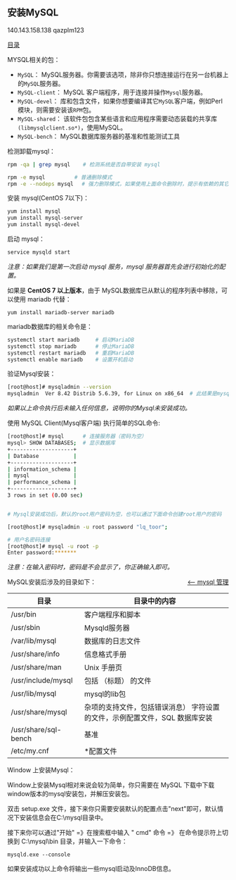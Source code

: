 ## 安装MySQL

140.143.158.138
qazplm123

<a href="README.md">目录</a>

MYSQL相关的包：

* `MySQL`： MySQL服务器。你需要该选项，除非你只想连接运行在另一台机器上的`MySQL`服务器。
* `MySQL-client`： MySQL 客户端程序，用于连接并操作`Mysql`服务器。
* `MySQL-devel`： 库和包含文件，如果你想要编译其它`MySQL`客户端，例如Perl模块，则需要安装该`RPM`包。
* `MySQL-shared`： 该软件包包含某些语言和应用程序需要动态装载的共享库`(libmysqlclient.so*)`，使用MySQL。
* `MySQL-bench`： MySQL数据库服务器的基准和性能测试工具

检测卸载mysql：

```bash
rpm -qa | grep mysql 	# 检测系统是否自带安装 mysql

rpm -e mysql　　		# 普通删除模式
rpm -e --nodeps mysql　 # 强力删除模式，如果使用上面命令删除时，提示有依赖的其它文件，则用该命令可以对其进行强力删除
```

安装 mysql(CentOS 7以下)：

```bash
yum install mysql
yum install mysql-server
yum install mysql-devel
```

启动 mysql：
```bash
service mysqld start
```
_注意：如果我们是第一次启动 mysql 服务，mysql 服务器首先会进行初始化的配置。_


如果是 __CentOS 7 以上版本__，由于 MySQL数据库已从默认的程序列表中移除，可以使用 mariadb 代替：

    yum install mariadb-server mariadb

mariadb数据库的相关命令是：

```bash
systemctl start mariadb  	# 启动MariaDB
systemctl stop mariadb  	# 停止MariaDB
systemctl restart mariadb  	# 重启MariaDB
systemctl enable mariadb  	# 设置开机启动
```


验证Mysql安装：

```bash
[root@host]# mysqladmin --version
mysqladmin  Ver 8.42 Distrib 5.6.39, for Linux on x86_64  # 此结果是mysql基于Linux系统信息
```

_如果以上命令执行后未输入任何信息，说明你的Mysql未安装成功。_

使用 MySQL Client(Mysql客户端) 执行简单的SQL命令:

```bash
[root@host]# mysql 		# 连接服务器（密码为空）
mysql> SHOW DATABASES; 	# 显示数据库
+--------------------+
| Database           |
+--------------------+
| information_schema |
| mysql              |
| performance_schema |
+--------------------+
3 rows in set (0.00 sec)


# Mysql安装成功后，默认的root用户密码为空，也可以通过下面命令创建root用户的密码

[root@host]# mysqladmin -u root password "lq_toor";

# 用户名密码连接
[root@host]# mysql -u root -p
Enter password:*******
```
_注意：在输入密码时，密码是不会显示了，你正确输入即可。_

<a href="administration.md" style="float: right;"><—— mysql 管理</a>


MySQL安装后涉及的目录如下：


| 目录 			| 目录中的内容 |
| ------------- | -----------  |
|/usr/bin 			|	客户端程序和脚本
|/usr/sbin 			|	Mysqld服务器
|/var/lib/mysql 	|	数据库的日志文件
|/usr/share/info 	|	信息格式手册
|/usr/share/man 	|	Unix 手册页
|/usr/include/mysql |	包括 （标题） 的文件
|/usr/lib/mysql 	|mysql的lib包
|/usr/share/mysql 	|杂项的支持文件，包括错误消息） 字符设置的文件，示例配置文件，SQL 数据库安装
|/usr/share/sql-bench |	基准
|/etc/my.cnf |	*配置文件





Window 上安装Mysql：

Window上安装Mysql相对来说会较为简单，你只需要在 MySQL 下载中下载window版本的mysql安装包，并解压安装包。

双击 setup.exe 文件，接下来你只需要安装默认的配置点击"next"即可，默认情况下安装信息会在C:\mysql目录中。

接下来你可以通过"开始" =》在搜索框中输入 " cmd" 命令 =》 在命令提示符上切换到 C:\mysql\bin 目录，并输入一下命令：

	mysqld.exe --console

如果安装成功以上命令将输出一些mysql启动及InnoDB信息。
